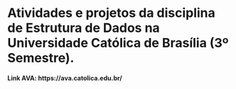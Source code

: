<h1>Atividades e projetos da disciplina de Estrutura de Dados na Universidade Católica de Brasília (3º Semestre).</h1>

<h4>Link AVA: <a src="https://ava.catolica.edu.br/">https://ava.catolica.edu.br/</a></h4>